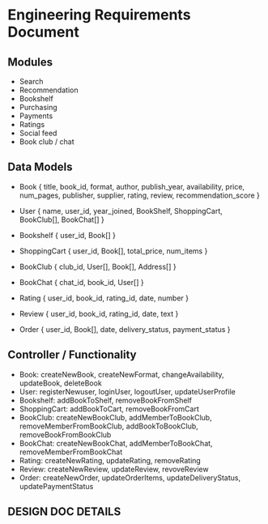 # Engineering Requirements Document

## Modules
* Search
* Recommendation
* Bookshelf
* Purchasing
* Payments
* Ratings
* Social feed
* Book club / chat

## Data Models
* Book {
    title, book_id, format, author, publish_year, availability, price, num_pages, publisher, supplier, rating, review, recommendation_score
}

* User {
    name, user_id, year_joined, BookShelf, ShoppingCart, BookClub[], BookChat[]
}

* Bookshelf {
    user_id, Book[]
}

* ShoppingCart {
    user_id, Book[], total_price, num_items
}

* BookClub {
    club_id, User[], Book[], Address[]
}

* BookChat {
    chat_id, book_id, User[]
}

* Rating {
    user_id, book_id, rating_id, date, number
}

* Review {
    user_id, book_id, rating_id, date, text
}

* Order {
    user_id, Book[], date, delivery_status, payment_status
}

## Controller / Functionality
* Book: createNewBook, createNewFormat, changeAvailability, updateBook, deleteBook
* User: registerNewuser, loginUser, logoutUser, updateUserProfile
* Bookshelf: addBookToShelf, removeBookFromShelf
* ShoppingCart: addBookToCart, removeBookFromCart
* BookClub: createNewBookClub, addMemberToBookClub, removeMemberFromBookClub, addBookToBookClub, removeBookFromBookClub
* BookChat: createNewBookChat, addMemberToBookChat, removeMemberFromBookChat
* Rating: createNewRating, updateRating, removeRating
* Review: createNewReview, updateReview, revoveReview
* Order: createNewOrder, updateOrderItems, updateDeliveryStatus, updatePaymentStatus

## DESIGN DOC DETAILS
